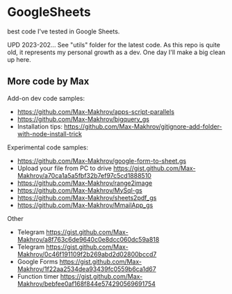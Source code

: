# GoogleSheets
best code I've tested in Google Sheets.

UPD 2023-202... See "utils" folder for the latest code. As this repo is quite old, it represents my personal growth as a dev. One day I'll make a big clean up here.

## More code by Max

Add-on dev code samples:

 - https://github.com/Max-Makhrov/apps-script-parallels
 - https://github.com/Max-Makhrov/bigquery_gs
 - Installation tips: https://github.com/Max-Makhrov/gitignore-add-folder-with-node-install-trick

Experimental code samples:

 - https://github.com/Max-Makhrov/google-form-to-sheet.gs
 - Upload your file from PC to drive https://gist.github.com/Max-Makhrov/a70ca1a5a5fbf32b7ef97c5cd1888510
 - https://github.com/Max-Makhrov/range2image
 - https://github.com/Max-Makhrov/MySql-gs
 - https://github.com/Max-Makhrov/sheets2pdf_gs
 - https://github.com/Max-Makhrov/MmailApp_gs

Other

 - Telegram https://gist.github.com/Max-Makhrov/a8f763c6de9640c0e8dcc060dc59a818
 - Telegram https://gist.github.com/Max-Makhrov/0c46f191109f2b269abd2d02800bccd7
 - Google Forms https://gist.github.com/Max-Makhrov/1f22aa2534dea93439fc0559b6ca1d67
 - Function timer https://gist.github.com/Max-Makhrov/bebfee0af168f844e574290569691754

